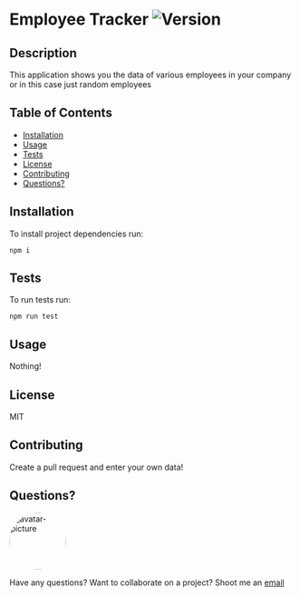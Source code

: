
# Employee Tracker ![Version](https://img.shields.io/github/package-json/v/yarocruz/readme-generator)

## Description

This application shows you the data of various employees in your company or in this case just random employees 

## Table of Contents

* [Installation](#installation)
* [Usage](#usage)
* [Tests](#tests)
* [License](#license)
* [Contributing](#contributing)
* [Questions?](#questions)

## Installation

To install project dependencies run:

```
npm i 
```

## Tests

To run tests run:

```
npm run test
```

## Usage

Nothing!

## License

MIT 

## Contributing

Create a pull request and enter your own data!

## Questions?

<img src="https://avatars3.githubusercontent.com/u/57017788?v=4" alt="avatar-picture" style="border-radius: 50px" width="100px" />

Have any questions? Want to collaborate on a project? Shoot me an [email](emersondowning@gmail.com)
  